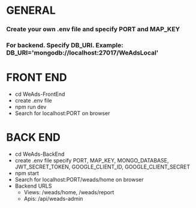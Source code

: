 # GENERAL
### Create your own .env file and specify PORT and MAP_KEY
### For backend. Specify DB_URI. Example: DB_URI='mongodb://localhost:27017/WeAdsLocal'

# FRONT END

- cd WeAds-FrontEnd
- create .env file
- npm run dev
- Search for localhost:PORT on browser

# BACK END

- cd WeAds-BackEnd
- create .env file specify PORT, MAP_KEY, MONGO_DATABASE, JWT_SECRET_TOKEN, GOOGLE_CLIENT_ID, GOOGLE_CLIENT_SECRET
- npm start
- Search for localhost:PORT/weads/home on browser
- Backend URLS
  - Views: /weads/home, /weads/report
  - Apis: /api/weads-admin
